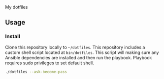 My dotfiles

## Usage

### Install
Clone this repository locally to `~/dotfiles`.
This repository includes a custom shell script located at `bin/dotfiles`. This script will making sure any Ansible dependencies are installed and then run the playbook.
Playbook requires sudo privileges to set default shell.
```bash
./dotfiles --ask-become-pass
```
